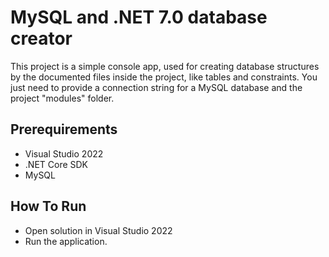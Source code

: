 # MySQL and .NET 7.0 database creator

This project is a simple console app, used for creating database structures by the
documented files inside the project, like tables and constraints. You just need to
provide a connection string for a MySQL database and the project "modules" folder.

## Prerequirements

* Visual Studio 2022
* .NET Core SDK
* MySQL

## How To Run

* Open solution in Visual Studio 2022
* Run the application.

